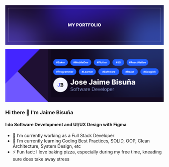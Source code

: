 <a href="https://bisunajaime.github.io" target="_blank">
  <img align="center" src="/footer.png" />
</a>
<p></p>
<a href="https://github.com/jose-bamboo/jose-bamboo">
  <img align="center" src="/coverpic.png" />
</a>

### Hi there 👋 I'm Jaime Bisuña
#### I do Software Development and UI/UX Design with Figma

- 🔭 I’m currently working as a Full Stack Developer
- 🌱 I’m currently learning Coding Best Practices, SOLID, OOP, Clean Architecture, System Design, etc
- ⚡ Fun fact: I love baking pizza, especially during my free time, kneading sure does take away stress
<!--

**jose-bamboo/jose-bamboo** is a ✨ _special_ ✨ repository because its `README.md` (this file) appears on your GitHub profile.

Here are some ideas to get you started:

- 🔭 I’m currently working on ...
- 🌱 I’m currently learning ...
- 👯 I’m looking to collaborate on ...
- 🤔 I’m looking for help with ...
- 💬 Ask me about ...
- 📫 How to reach me: ...
- 😄 Pronouns: ...
- ⚡ Fun fact: ...
-->
